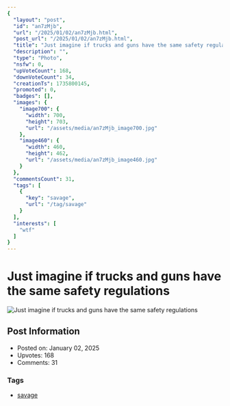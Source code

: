 ```yaml
---
{
  "layout": "post",
  "id": "an7zMjb",
  "url": "/2025/01/02/an7zMjb.html",
  "post_url": "/2025/01/02/an7zMjb.html",
  "title": "Just imagine if trucks and guns have the same safety regulations",
  "description": "",
  "type": "Photo",
  "nsfw": 0,
  "upVoteCount": 168,
  "downVoteCount": 34,
  "creationTs": 1735800145,
  "promoted": 0,
  "badges": [],
  "images": {
    "image700": {
      "width": 700,
      "height": 703,
      "url": "/assets/media/an7zMjb_image700.jpg"
    },
    "image460": {
      "width": 460,
      "height": 462,
      "url": "/assets/media/an7zMjb_image460.jpg"
    }
  },
  "commentsCount": 31,
  "tags": [
    {
      "key": "savage",
      "url": "/tag/savage"
    }
  ],
  "interests": [
    "wtf"
  ]
}
---
```


# Just imagine if trucks and guns have the same safety regulations

![Just imagine if trucks and guns have the same safety regulations](/assets/media/an7zMjb_image700.jpg)

## Post Information

- Posted on: January 02, 2025
- Upvotes: 168
- Comments: 31

### Tags

- [savage](/tag/savage)
